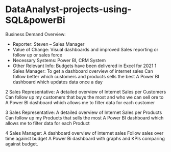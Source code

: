 # DataAnalyst-projects-using-SQL&powerBi
Business Demand Overview:
-	Reporter: Steven – Sales Manager
-	Value of Change: Visual dashboards and improved Sales reporting or follow up or sales force
-	Necessary Systems: Power BI, CRM System
-	Other Relevant Info: Budgets have been delivered in Excel for 2021
1	Sales Manager:	To get a dashboard overview of internet sales	Can follow better which customers and products sells the best	A Power BI dashboard which updates data once a day

2	Sales Representative:	A detailed overview of Internet Sales per Customers	Can follow up my customers that buys the most and who we can sell ore to	A Power BI dashboard which allows me to filter data for each customer

3	Sales Representative:	A detailed overview of Internet Sales per Products	Can follow up my Products that sells the most	A Power BI dashboard which allows me to filter data for each Product

4	Sales Manager:	A dashboard overview of internet sales	Follow sales over time against budget	A Power Bi dashboard with graphs and KPIs comparing against budget.

